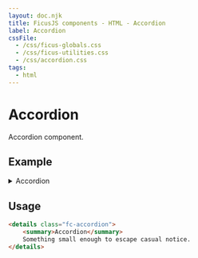 ```yaml
---
layout: doc.njk
title: FicusJS components - HTML - Accordion
label: Accordion
cssFile: 
  - /css/ficus-globals.css
  - /css/ficus-utilities.css
  - /css/accordion.css
tags:
  - html
---
```

# Accordion

Accordion component.

## Example

<details class="fc-accordion">
    <summary>Accordion</summary>
    Something small enough to escape casual notice.
</details>

## Usage

```html
<details class="fc-accordion">
    <summary>Accordion</summary>
    Something small enough to escape casual notice.
</details>
```
